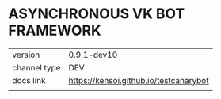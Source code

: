 # ASYNCHRONOUS VK BOT FRAMEWORK
|              |                                        |
| :----------- | :------------------------------------- |
| version      | 0.9.1-dev10                              |
| channel type | DEV                                    |
| docs link    | https://kensoi.github.io/testcanarybot |
|              |                                        |

